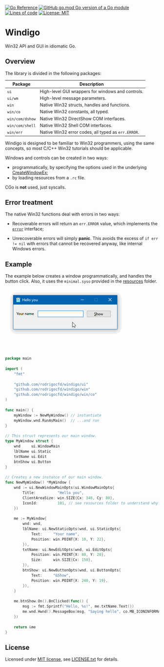 [![Go Reference](https://pkg.go.dev/badge/github.com/rodrigocfd/windigo.svg)](https://pkg.go.dev/github.com/rodrigocfd/windigo)
[![GitHub go.mod Go version of a Go module](https://img.shields.io/github/go-mod/go-version/rodrigocfd/windigo.svg)](https://github.com/rodrigocfd/windigo)
[![Lines of code](https://tokei.rs/b1/github/rodrigocfd/windigo)](https://github.com/rodrigocfd/windigo)
[![License: MIT](https://img.shields.io/badge/License-MIT-yellow.svg)](https://opensource.org/licenses/MIT)

# Windigo

Win32 API and GUI in idiomatic Go.

## Overview

The library is divided in the following packages:

| Package | Description |
| - | - |
| `ui` | High-level GUI wrappers for windows and controls. |
| `ui/wm` | High-level message parameters. |
| `win` | Native Win32 structs, handles and functions. |
| `win/co` | Native Win32 constants, all typed. |
| `win/com/dshow` | Native Win32 DirectShow COM interfaces. |
| `win/com/shell` | Native Win32 Shell COM interfaces. |
| `win/err` | Native Win32 error codes, all typed as `err.ERROR`. |

Windigo is designed to be familiar to Win32 programmers, using the same concepts, so most C/C++ Win32 tutorials should be applicable.

Windows and controls can be created in two ways:

* programmatically, by specifying the options used in the underlying [CreateWindowEx](https://docs.microsoft.com/en-us/windows/win32/api/winuser/nf-winuser-createwindowexw);
* by loading resources from a `.rc` file.

CGo is **not** used, just syscalls.

## Error treatment

The native Win32 functions deal with errors in two ways:

* Recoverable errors will return an `err.ERROR` value, which implements the [`error`](https://golang.org/pkg/builtin/#error) interface;

* Unrecoverable errors will simply **panic**. This avoids the excess of `if err != nil` with errors that cannot be recovered anyway, like internal Windows errors.

## Example

The example below creates a window programmatically, and handles the button click. Also, it uses the `minimal.syso` provided in the [resources](resources/) folder.

![Screen capture](example.gif)

```go
package main

import (
    "fmt"

    "github.com/rodrigocfd/windigo/ui"
    "github.com/rodrigocfd/windigo/win"
    "github.com/rodrigocfd/windigo/win/co"
)

func main() {
    myWindow := NewMyWindow() // instantiate
    myWindow.wnd.RunAsMain()  // ...and run
}

// This struct represents our main window.
type MyWindow struct {
    wnd     ui.WindowMain
    lblName ui.Static
    txtName ui.Edit
    btnShow ui.Button
}

// Creates a new instance of our main window.
func NewMyWindow() *MyWindow {
    wnd := ui.NewWindowMainOpts(ui.WindowMainOpts{
        Title:          "Hello you",
        ClientAreaSize: win.SIZE{Cx: 340, Cy: 80},
        IconId:         101, // see resources folder to understand why ID is 101
    })

    me := MyWindow{
        wnd: wnd,
        lblName: ui.NewStaticOpts(wnd, ui.StaticOpts{
            Text:     "Your name",
            Position: win.POINT{X: 10, Y: 22},
        }),
        txtName: ui.NewEditOpts(wnd, ui.EditOpts{
            Position: win.POINT{X: 80, Y: 20},
            Size:     win.SIZE{Cx: 150},
        }),
        btnShow: ui.NewButtonOpts(wnd, ui.ButtonOpts{
            Text:     "&Show",
            Position: win.POINT{X: 240, Y: 19},
        }),
    }

    me.btnShow.On().BnClicked(func() {
        msg := fmt.Sprintf("Hello, %s!", me.txtName.Text())
        me.wnd.Hwnd().MessageBox(msg, "Saying hello", co.MB_ICONINFORMATION)
    })

    return &me
}
```

## License

Licensed under [MIT license](https://opensource.org/licenses/MIT), see [LICENSE.txt](LICENSE.txt) for details.

